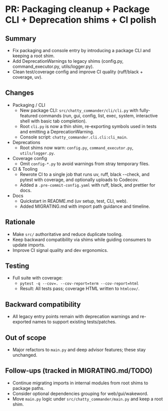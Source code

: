 # PR: Packaging cleanup + Package CLI + Deprecation shims + CI polish

## Summary

- Fix packaging and console entry by introducing a package CLI and keeping a root shim.
- Add DeprecationWarnings to legacy shims (config.py, command_executor.py, utils/logger.py).
- Clean test/coverage config and improve CI quality (ruff/black + coverage, uv).

## Changes

- Packaging / CLI
  - New package CLI: `src/chatty_commander/cli/cli.py` with fully-featured commands (run, gui, config, list, exec, system, interactive shell with basic tab completion).
  - Root `cli.py` is now a thin shim, re-exporting symbols used in tests and emitting a DeprecationWarning.
  - Console script: `chatty_commander.cli.cli:cli_main`.
- Deprecations
  - Root shims now warn: `config.py`, `command_executor.py`, `utils/logger.py`.
- Coverage config
  - Omit `config-*.py` to avoid warnings from stray temporary files.
- CI & Tooling
  - Rewrote CI to a single job that runs uv, ruff, black --check, and pytest with coverage, and optionally uploads to Codecov.
  - Added a `.pre-commit-config.yaml` with ruff, black, and prettier for docs.
- Docs
  - Quickstart in README.md (uv setup, test, CLI, web).
  - Added MIGRATING.md with import path guidance and timeline.

## Rationale

- Make `src/` authoritative and reduce duplicate tooling.
- Keep backward compatibility via shims while guiding consumers to update imports.
- Improve CI signal quality and dev ergonomics.

## Testing

- Full suite with coverage:
  - `pytest -q --cov=. --cov-report=term --cov-report=html`
  - Result: All tests pass; coverage HTML written to `htmlcov/`.

## Backward compatibility

- All legacy entry points remain with deprecation warnings and re-exported names to support existing tests/patches.

## Out of scope

- Major refactors to `main.py` and deep advisor features; these stay unchanged.

## Follow-ups (tracked in MIGRATING.md/TODO)

- Continue migrating imports in internal modules from root shims to package paths.
- Consider optional dependencies grouping for web/gui/wakeword.
- Move `main.py` logic under `src/chatty_commander/main.py` and keep a root shim.
